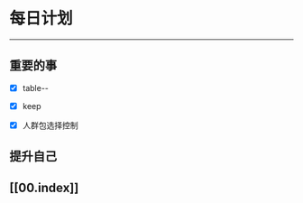 
# 每日计划
---
## 重要的事

- [x]  table--
- [x]  keep
- [x]  人群包选择控制




## 提升自己

  



## [[00.index]]










